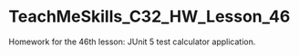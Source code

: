 # TeachMeSkills_C32_HW_Lesson_46
Homework for the 46th lesson: JUnit 5 test calculator application.

